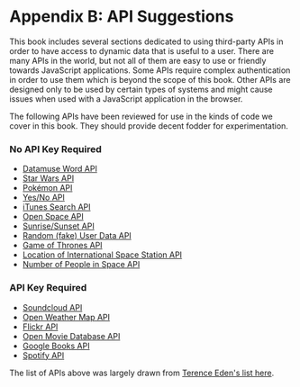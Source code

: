 # Appendix B: API Suggestions

This book includes several sections dedicated to using third-party APIs in order to have access to dynamic data that is useful to a user. There are many APIs in the world, but not all of them are easy to use or friendly towards JavaScript applications. Some APIs require complex authentication in order to use them which is beyond the scope of this book. Other APIs are designed only to be used by certain types of systems and might cause issues when used with a JavaScript application in the browser.

The following APIs have been reviewed for use in the kinds of code we cover in this book. They should provide decent fodder for experimentation.

<h3>No API Key Required</h3>
<ul>
<li><a href="https://www.datamuse.com/api/">Datamuse Word API</a></li>
<li><a href="https://swapi.co/">Star Wars API</a></li>
<li><a href="http://www.pokeapi.co/">Pok&eacute;mon API</a></li>
<li><a href="https://yesno.wtf/">Yes/No API</a></li>
<li><a href="https://affiliate.itunes.apple.com/resources/documentation/itunes-store-web-service-search-api/">iTunes Search API</a></li>
<li><a href="http://open-notify.org/">Open Space API</a></li>
<li><a href="https://sunrise-sunset.org/api">Sunrise/Sunset API</a></li>
<li><a href="https://randomuser.me/">Random (fake) User Data API</a></li>
<li><a href="https://anapioficeandfire.com/">Game of Thrones API</a></li>
<li><a href="http://open-notify.org/Open-Notify-API/ISS-Location-Now">Location of International Space Station API</a></li>
<li><a href="http://open-notify.org/Open-Notify-API/People-In-Space">Number of People in Space API</a></li>
</ul>
<h3>API Key Required</h3>
<ul>
<li><a href="https://developers.soundcloud.com/docs/api/guide">Soundcloud API</a></li>
<li><a href="http://openweathermap.org/api">Open Weather Map API</a></li>
<li><a href="https://www.flickr.com/services/api/">Flickr API</a></li>
<li><a href="https://www.omdbapi.com/">Open Movie Database API</a></li>
<li><a href="https://developers.google.com/books/docs/v1/getting_started">Google Books API</a></li>
<li><a href="https://developer.spotify.com/web-api/user-guide/">Spotify API</a></li>
</ul>

The list of APIs above was largely drawn from [Terence Eden's list here](https://shkspr.mobi/blog/2016/05/easy-apis-without-authentication/).